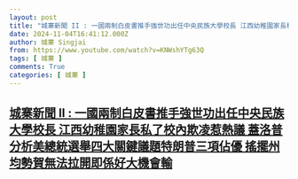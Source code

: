 ```yaml
---
layout: post
title: "城寨新聞 II : 一國兩制白皮書推手強世功出任中央民族大學校長 江西幼稚園家長私了校內欺凌惹熱議 蓋洛普分析美總統選舉四大關鍵議題特朗普三項佔優 搖擺州均勢賀無法拉開即係好大機會輸"
date: 2024-11-04T16:41:12.000Z
author: 城寨 Singjai
from: https://www.youtube.com/watch?v=KNWshYTg63Q
tags: [ 城寨 ]
comments: True
categories: [ 城寨 ]
---
```

<!--1730738472000-->
[城寨新聞 II : 一國兩制白皮書推手強世功出任中央民族大學校長 江西幼稚園家長私了校內欺凌惹熱議 蓋洛普分析美總統選舉四大關鍵議題特朗普三項佔優 搖擺州均勢賀無法拉開即係好大機會輸](https://www.youtube.com/watch?v=KNWshYTg63Q)
------

<div>

</div>
